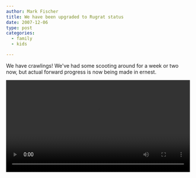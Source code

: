 ```yaml
---
author: Mark Fischer
title: We have been upgraded to Rugrat status
date: 2007-12-06
type: post
categories:
  - family
  - kids

---
```


We have crawlings!
We've had some scooting around for a week or two now, but actual forward progress is now being made in ernest.

<video width="100%" controls>
 <source src="/blog/2007/rugrat-status.m4v" type="video/mp4" />
</video>
